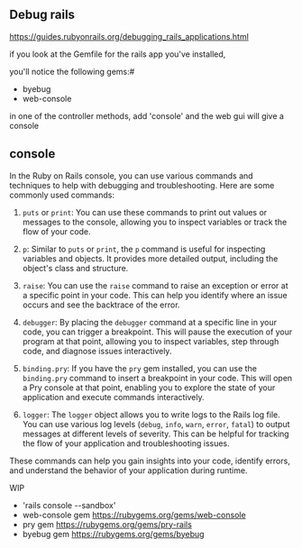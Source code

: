 ## Debug rails

https://guides.rubyonrails.org/debugging_rails_applications.html

if you look at the Gemfile for the rails app you've installed,

you'll notice the following gems:#
- byebug
- web-console

in one of the controller methods, add 'console' and the web gui will give a console


## console 

In the Ruby on Rails console, you can use various commands and techniques to help with debugging and troubleshooting. Here are some commonly used commands:

1. `puts` or `print`: You can use these commands to print out values or messages to the console, allowing you to inspect variables or track the flow of your code.

2. `p`: Similar to `puts` or `print`, the `p` command is useful for inspecting variables and objects. It provides more detailed output, including the object's class and structure.

3. `raise`: You can use the `raise` command to raise an exception or error at a specific point in your code. This can help you identify where an issue occurs and see the backtrace of the error.

4. `debugger`: By placing the `debugger` command at a specific line in your code, you can trigger a breakpoint. This will pause the execution of your program at that point, allowing you to inspect variables, step through code, and diagnose issues interactively.

5. `binding.pry`: If you have the `pry` gem installed, you can use the `binding.pry` command to insert a breakpoint in your code. This will open a Pry console at that point, enabling you to explore the state of your application and execute commands interactively.

6. `logger`: The `logger` object allows you to write logs to the Rails log file. You can use various log levels (`debug`, `info`, `warn`, `error`, `fatal`) to output messages at different levels of severity. This can be helpful for tracking the flow of your application and troubleshooting issues.

These commands can help you gain insights into your code, identify errors, and understand the behavior of your application during runtime.

WIP
- 'rails console --sandbox'
- web-console gem  https://rubygems.org/gems/web-console
- pry gem https://rubygems.org/gems/pry-rails
- byebug gem https://rubygems.org/gems/byebug